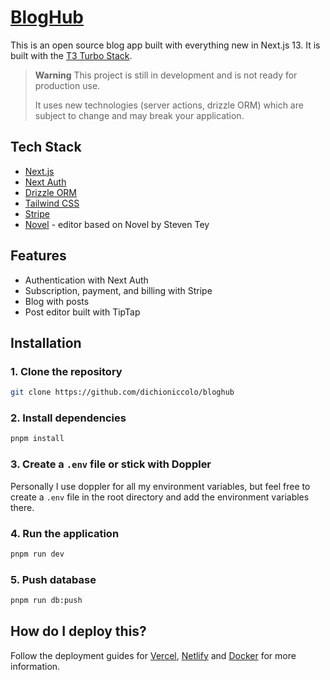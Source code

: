 # [BlogHub](https://app.bloghub.it/)

This is an open source blog app built with everything new in Next.js 13. It is built with the [T3 Turbo Stack](https://github.com/t3-oss/create-t3-turbo).

> **Warning**
> This project is still in development and is not ready for production use.
>
> It uses new technologies (server actions, drizzle ORM) which are subject to change and may break your application.

## Tech Stack

- [Next.js](https://nextjs.org)
- [Next Auth](https://next-auth.js.org/)
- [Drizzle ORM](https://orm.drizzle.team)
- [Tailwind CSS](https://tailwindcss.com)
- [Stripe](https://stripe.com)
- [Novel](https://github.com/steven-tey/novel) - editor based on Novel by Steven Tey

## Features

- Authentication with Next Auth
- Subscription, payment, and billing with Stripe
- Blog with posts
- Post editor built with TipTap

## Installation

### 1. Clone the repository

```bash
git clone https://github.com/dichioniccolo/bloghub
```

### 2. Install dependencies

```bash
pnpm install
```

### 3. Create a `.env` file or stick with Doppler

Personally I use doppler for all my environment variables,
but feel free to create a `.env` file in the root directory and add the environment variables there.

### 4. Run the application

```bash
pnpm run dev
```

### 5. Push database

```bash
pnpm run db:push
```

## How do I deploy this?

Follow the deployment guides for [Vercel](https://create.t3.gg/en/deployment/vercel), [Netlify](https://create.t3.gg/en/deployment/netlify) and [Docker](https://create.t3.gg/en/deployment/docker) for more information.
